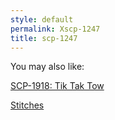 ```yaml
---
style: default
permalink: Xscp-1247
title: scp-1247
---
```

You may also like:

[SCP-1918: Tik Tak Tow](http://scp-wiki.net/scp-1918)

[Stitches](http://scp-wiki.net/stitches)
